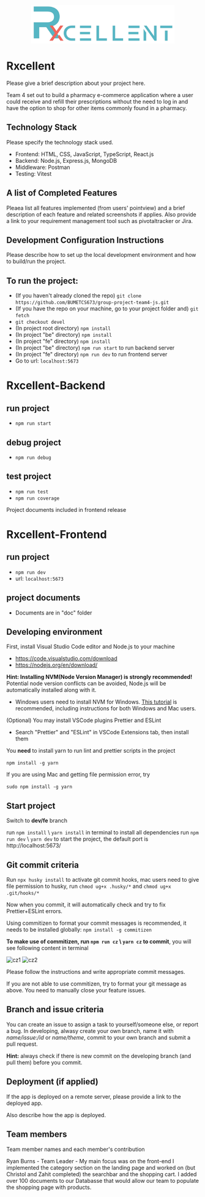 <p align="center">
    <img height="100" src="be/public/images/logo.png" />
    <br>
</p>

# Rxcellent

Please give a brief description about your project here.

Team 4 set out to build a pharmacy e-commerce application where a user could receive and refill their prescriptions without the need to log in and have the option to shop for other items commonly found in a pharmacy.

## Technology Stack

Please specify the technology stack used.

-   Frontend: HTML, CSS, JavaScript, TypeScript, React.js
-   Backend: Node.js, Express.js, MongoDB
-   Middleware: Postman
-   Testing: Vitest

## A list of Completed Features

Pleaea list all features implemented (from users' pointview) and a brief description of each feature and related screenshots if applies.
Also provide a link to your requirement management tool such as pivotaltracker or Jira.

## Development Configuration Instructions

Please describe how to set up the local development environment and how to build/run the project.

## To run the project:

-   (If you haven't already cloned the repo) `git clone https://github.com/BUMETCS673/group-project-team4-js.git`
-   (If you have the repo on your machine, go to your project folder and) `git fetch`
-   `git checkout devel`
-   (In project root directory) `npm install`
-   (In project "be" directory) `npm install`
-   (In project "fe" directory) `npm install`
-   (In project "be" directory) `npm run start` to run backend server
-   (In project "fe" directory) `npm run dev` to run frontend server
-   Go to url: `localhost:5673`

# Rxcellent-Backend

## run project

-   `npm run start`

## debug project

-   `npm run debug`

## test project

-   `npm run test`
-   `npm run coverage`

Project documents included in frontend release

# Rxcellent-Frontend

## run project

-   `npm run dev`
-   url: `localhost:5673`

## project documents

-   Documents are in "doc" folder

## Developing environment

First, install Visual Studio Code editor and Node.js to your machine

-   https://code.visualstudio.com/download
-   https://nodejs.org/en/download/

**Hint: Installing NVM(Node Version Manager) is strongly recommended!** Potential node version conflicts can be avoided, Node.js will be automatically installed along with it.

-   Windows users need to install NVM for Windows. [This tutorial](https://www.freecodecamp.org/news/node-version-manager-nvm-install-guide/) is recommended, including instructions for both Windows and Mac users.

(Optional) You may install VSCode plugins Prettier and ESLint

-   Search "Prettier" and "ESLint" in VSCode Extensions tab, then install them

You **need** to install yarn to run lint and prettier scripts in the project

`npm install -g yarn`

If you are using Mac and getting file permission error, try

`sudo npm install -g yarn`

## Start project

Switch to **dev/fe** branch

run `npm install` \ `yarn install` in terminal to install all dependencies
run `npm run dev` \ `yarn dev` to start the project, the default port is http://localhost:5673/

## Git commit criteria

Run `npx husky install` to activate git commit hooks, mac users need to give file permission to husky, run `chmod ug+x .husky/*` and `chmod ug+x .git/hooks/*`

Now when you commit, it will automatically check and try to fix Prettier+ESLint errors.

Using commitizen to format your commit messages is recommended, it needs to be installed globally: `npm install -g commitizen`

**To make use of commitizen, run `npm run cz` \ `yarn cz` to commit**, you will see following content in terminal

![cz1](https://user-images.githubusercontent.com/85213835/195042885-b11e2d7a-8c6a-4f4e-ab15-2ae2032146f4.png)
![cz2](https://user-images.githubusercontent.com/85213835/195042987-de2ff3d1-7da0-4b1c-8125-445ecfee5129.png)

Please follow the instructions and write appropriate commit messages.

If you are not able to use commitizen, try to format your git message as above. You need to manually close your feature issues.

## Branch and issue criteria

You can create an issue to assign a task to yourself/someone else, or report a bug. In developing, alwasy create your own branch, name it with _name/issue:/id_ or _name/theme_, commit to your own branch and submit a pull request.

**Hint:** always check if there is new commit on the developing branch (and pull them) before you commit.

## Deployment (if applied)

If the app is deployed on a remote server, please provide a link to the deployed app.

Also describe how the app is deployed.

## Team members

Team member names and each member's contribution

Ryan Burns - Team Leader - My main focus was on the front-end I implemented the category section on the landing page and worked on (but Christol and Zahit completed) the searchbar and the shopping cart. I added over 100 documents to our Databasse that would allow our team to populate the shopping page with products.
